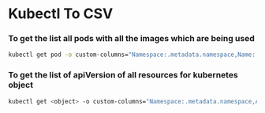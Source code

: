 # Kubectl To CSV

### To get the list all pods with all the images which are being used

```bash
kubectl get pod -o custom-columns="Namespace:.metadata.namespace,Name:.metadata.name,Images:.spec.containers[*].image" -A | tr -s ' ' | sed 's/,/;/g' | tr ' ' ',' > pod_images.csv 
```

### To get the list of apiVersion of all resources for kubernetes object

```bash
kubectl get <object> -o custom-columns="Namespace:.metadata.namespace,ApiVersion:.apiVersion,Kind:.kind,Name:.metadata.name" -A | tr -s ' ' | tr ' ' ',' > apiVersion.csv
```